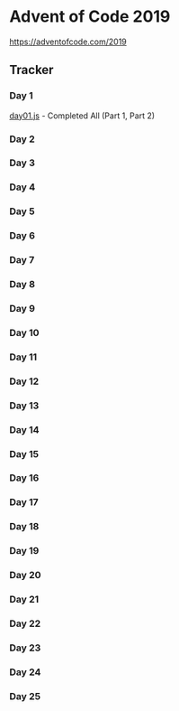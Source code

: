 # Advent of Code 2019

https://adventofcode.com/2019

## Tracker

### Day 1

[day01.js](./day01.js) - Completed All (Part 1, Part 2)

### Day 2

### Day 3

### Day 4

### Day 5

### Day 6

### Day 7

### Day 8

### Day 9

### Day 10

### Day 11

### Day 12

### Day 13

### Day 14

### Day 15

### Day 16

### Day 17

### Day 18

### Day 19

### Day 20

### Day 21

### Day 22

### Day 23

### Day 24

### Day 25
